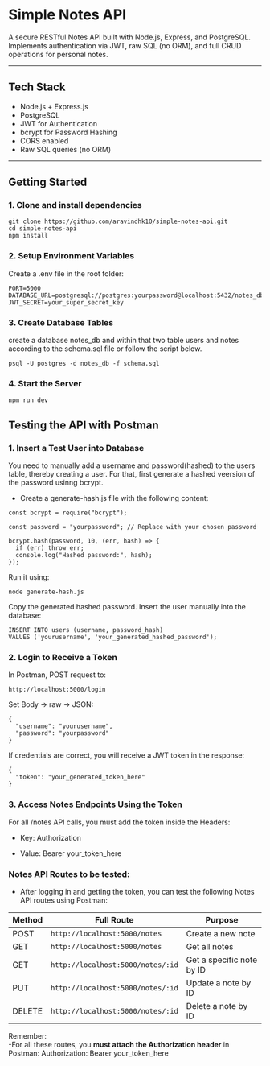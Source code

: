 #  Simple Notes API

A secure RESTful Notes API built with Node.js, Express, and PostgreSQL.  
Implements authentication via JWT, raw SQL (no ORM), and full CRUD operations for personal notes.

---

##  Tech Stack

- Node.js + Express.js
- PostgreSQL
- JWT for Authentication
- bcrypt for Password Hashing
- CORS enabled
- Raw SQL queries (no ORM)

---

##  Getting Started

### 1. Clone and install dependencies
```
git clone https://github.com/aravindhk10/simple-notes-api.git
cd simple-notes-api
npm install
```
### 2. Setup Environment Variables
Create a .env file in the root folder:
```
PORT=5000
DATABASE_URL=postgresql://postgres:yourpassword@localhost:5432/notes_db
JWT_SECRET=your_super_secret_key
```

### 3. Create Database Tables
create a database notes_db and within that two table users and notes according to the schema.sql file or follow the script below.
```
psql -U postgres -d notes_db -f schema.sql
```
### 4. Start the Server
```
npm run dev
```
## Testing the API with Postman

### 1. Insert a Test User into Database
You need to manually add a username and password(hashed) to the users table, thereby creating a user. 
For that, first generate a hashed veersion of the password usinng bcrypt.
- Create a generate-hash.js file with the following content:
```
const bcrypt = require("bcrypt");

const password = "yourpassword"; // Replace with your chosen password

bcrypt.hash(password, 10, (err, hash) => {
  if (err) throw err;
  console.log("Hashed password:", hash);
});
```
Run it using:
```
node generate-hash.js
```
Copy the generated hashed password.
Insert the user manually into the database:
```
INSERT INTO users (username, password_hash)
VALUES ('yourusername', 'your_generated_hashed_password');
```
### 2. Login to Receive a Token
 In Postman, POST request to:
 ```
http://localhost:5000/login

 ```
Set Body -> raw -> JSON:
```
{
  "username": "yourusername",
  "password": "yourpassword"
}
```
If credentials are correct, you will receive a JWT token in the response:
```
{
  "token": "your_generated_token_here"
}
```
### 3. Access Notes Endpoints Using the Token
For all /notes API calls, you must add the token inside the Headers:

- Key: Authorization

- Value: Bearer your_token_here


###  Notes API Routes to be tested:

- After logging in and getting the token, you can test the following Notes API routes using Postman:

| Method | Full Route                         | Purpose                |
|--------|-------------------------------------|-------------------------|
| POST   | `http://localhost:5000/notes`       | Create a new note       |
| GET    | `http://localhost:5000/notes`       | Get all notes           |
| GET    | `http://localhost:5000/notes/:id`   | Get a specific note by ID |
| PUT    | `http://localhost:5000/notes/:id`   | Update a note by ID     |
| DELETE | `http://localhost:5000/notes/:id`   | Delete a note by ID     |

Remember:  
-For all these routes, you **must attach the Authorization header** in Postman: Authorization: Bearer your_token_here

